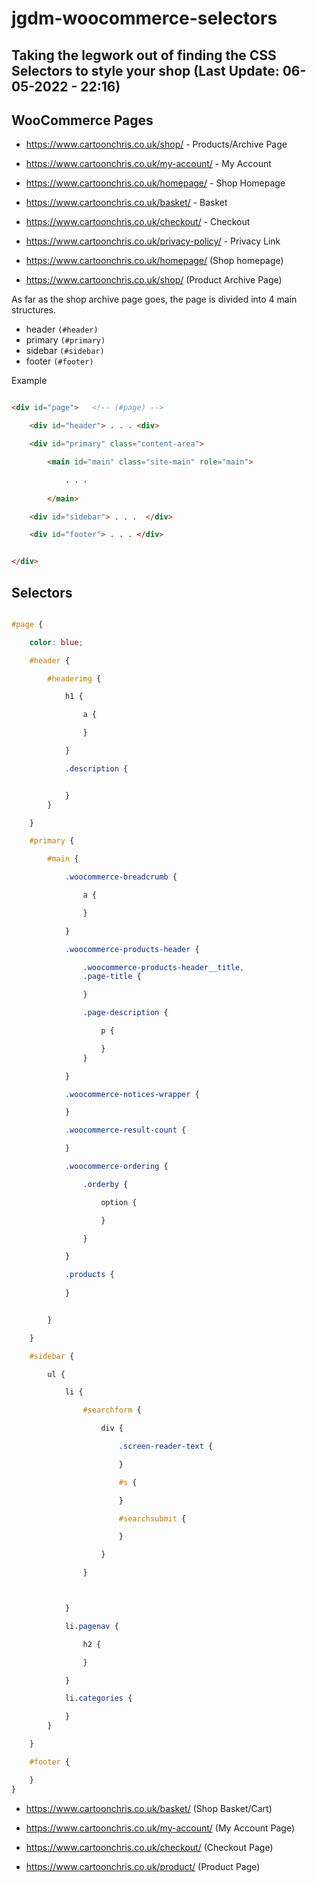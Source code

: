 # jgdm-woocommerce-selectors

## Taking the legwork out of finding the CSS Selectors to style your shop (**Last Update:** 06-05-2022 - 22:16)


## WooCommerce Pages 


+ https://www.cartoonchris.co.uk/shop/ - Products/Archive Page
+ https://www.cartoonchris.co.uk/my-account/  - My Account
+ https://www.cartoonchris.co.uk/homepage/ - Shop Homepage
+ https://www.cartoonchris.co.uk/basket/ - Basket
+ https://www.cartoonchris.co.uk/checkout/ - Checkout
+ https://www.cartoonchris.co.uk/privacy-policy/ - Privacy Link


+ https://www.cartoonchris.co.uk/homepage/ (Shop homepage)



+ https://www.cartoonchris.co.uk/shop/ (Product Archive Page)

As far as the shop archive page goes, the page is divided into 4 main structures.

+ header  ```(#header)```
+ primary ```(#primary)```
+ sidebar ```(#sidebar)```
+ footer ```(#footer)```


Example

```html

<div id="page">   <!-- (#page) -->

    <div id="header"> . . . <div>

    <div id="primary" class="content-area">

        <main id="main" class="site-main" role="main">

            . . . 
        
        </main>

    <div id="sidebar"> . . .  </div>

    <div id="footer"> . . . </div>


</div>
```

## Selectors

```scss

#page {

    color: blue;

    #header {

        #headerimg {

            h1 {

                a {

                }

            }

            .description {


            }
        }

    }

    #primary {

        #main {

            .woocommerce-breadcrumb {

                a {

                }

            }

            .woocommerce-products-header {

                .woocommerce-products-header__title, 
                .page-title {

                }

                .page-description {

                    p {

                    }
                }

            }

            .woocommerce-notices-wrapper {

            }

            .woocommerce-result-count {

            }

            .woocommerce-ordering {

                .orderby {

                    option {

                    } 

                }

            }

            .products {
                
            }


        }

    }

    #sidebar {

        ul {

            li {

                #searchform {

                    div {

                        .screen-reader-text {

                        }

                        #s {

                        }

                        #searchsubmit {

                        }

                    }

                }



            }

            li.pagenav {

                h2 {

                }

            }

            li.categories {

            }
        }

    }

    #footer {

    }
}
```


+ https://www.cartoonchris.co.uk/basket/ (Shop Basket/Cart)

+ https://www.cartoonchris.co.uk/my-account/ (My Account Page)

+ https://www.cartoonchris.co.uk/checkout/ (Checkout Page)

+ https://www.cartoonchris.co.uk/product/ (Product Page)



